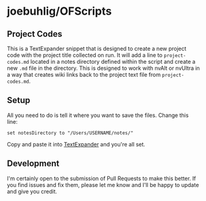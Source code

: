 # joebuhlig/OFScripts

## Project Codes

This is a TextExpander snippet that is designed to create a new project code with the project title collected on run. It will add a line to `project-codes.md` located in a notes directory defined within the script and create a new `.md` file in the directory. This is designed to work with nvAlt or nvUltra in a way that creates wiki links back to the project text file from `project-codes.md`.

## Setup

All you need to do is tell it where you want to save the files. Change this line:

`set notesDirectory to "/Users/USERNAME/notes/"`

Copy and paste it into [TextExpander](https://joebuhlig.com/go/textexpander) and you're all set.

## Development

I'm certainly open to the submission of Pull Requests to make this better. If you find issues and fix them, please let me know and I'll be happy to update and give you credit.


